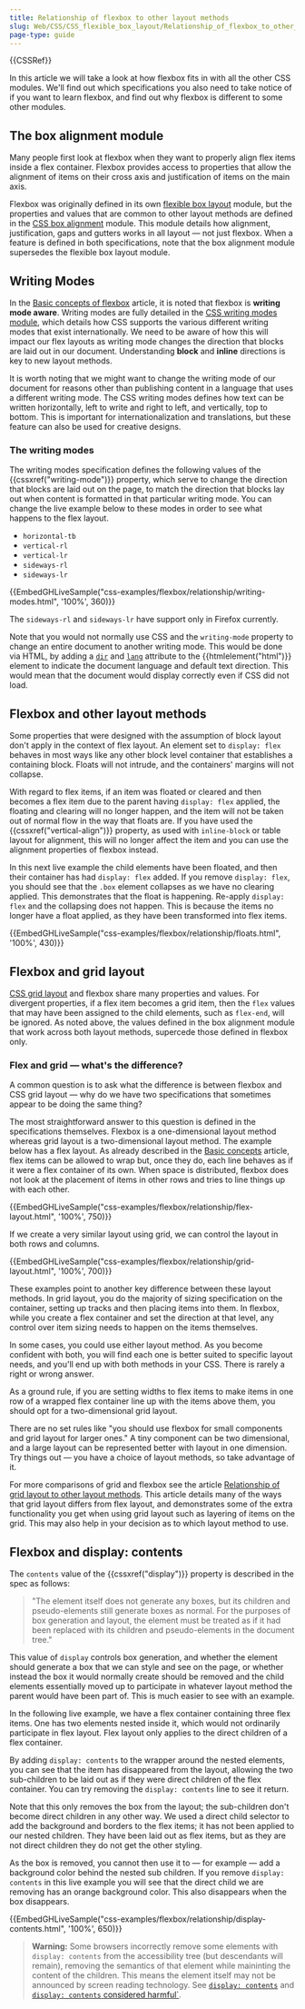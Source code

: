 ```yaml
---
title: Relationship of flexbox to other layout methods
slug: Web/CSS/CSS_flexible_box_layout/Relationship_of_flexbox_to_other_layout_methods
page-type: guide
---
```


{{CSSRef}}

In this article we will take a look at how flexbox fits in with all the other CSS modules. We'll find out which specifications you also need to take notice of if you want to learn flexbox, and find out why flexbox is different to some other modules.

## The box alignment module

Many people first look at flexbox when they want to properly align flex items inside a flex container. Flexbox provides access to properties that allow the alignment of items on their cross axis and justification of items on the main axis.

Flexbox was originally defined in its own [flexible box layout](/en-US/docs/Web/CSS/CSS_flexible_box_layout) module, but the properties and values that are common to other layout methods are defined in the [CSS box alignment](/en-US/docs/Web/CSS/CSS_box_alignment) module. This module details how alignment, justification, gaps and gutters works in all layout — not just flexbox. When a feature is defined in both specifications, note that the box alignment module supersedes the flexible box layout module.

## Writing Modes

In the [Basic concepts of flexbox](/en-US/docs/Web/CSS/CSS_flexible_box_layout/Basic_concepts_of_flexbox) article, it is noted that flexbox is **writing mode aware**. Writing modes are fully detailed in the [CSS writing modes module](/en-US/docs/Web/CSS/CSS_writing_modes), which details how CSS supports the various different writing modes that exist internationally. We need to be aware of how this will impact our flex layouts as writing mode changes the direction that blocks are laid out in our document. Understanding **block** and **inline** directions is key to new layout methods.

It is worth noting that we might want to change the writing mode of our document for reasons other than publishing content in a language that uses a different writing mode. The CSS writing modes defines how text can be written horizontally, left to write and right to left, and vertically, top to bottom. This is important for internationalization and translations, but these feature can also be used for creative designs.

### The writing modes

The writing modes specification defines the following values of the {{cssxref("writing-mode")}} property, which serve to change the direction that blocks are laid out on the page, to match the direction that blocks lay out when content is formatted in that particular writing mode. You can change the live example below to these modes in order to see what happens to the flex layout.

- `horizontal-tb`
- `vertical-rl`
- `vertical-lr`
- `sideways-rl`
- `sideways-lr`

{{EmbedGHLiveSample("css-examples/flexbox/relationship/writing-modes.html", '100%', 360)}}

The `sideways-rl` and `sideways-lr` have support only in Firefox currently.

Note that you would not normally use CSS and the `writing-mode` property to change an entire document to another writing mode. This would be done via HTML, by adding a [`dir`](/en-US/docs/Web/HTML/Global_attributes/dir) and [`lang`](/en-US/docs/Web/HTML/Global_attributes/lang) attribute to the {{htmlelement("html")}} element to indicate the document language and default text direction. This would mean that the document would display correctly even if CSS did not load.

## Flexbox and other layout methods

Some properties that were designed with the assumption of block layout don't apply in the context of flex layout. An element set to `display: flex` behaves in most ways like any other block level container that establishes a containing block. Floats will not intrude, and the containers' margins will not collapse.

With regard to flex items, if an item was floated or cleared and then becomes a flex item due to the parent having `display: flex` applied, the floating and clearing will no longer happen, and the item will not be taken out of normal flow in the way that floats are. If you have used the {{cssxref("vertical-align")}} property, as used with `inline-block` or table layout for alignment, this will no longer affect the item and you can use the alignment properties of flexbox instead.

In this next live example the child elements have been floated, and then their container has had `display: flex` added. If you remove `display: flex`, you should see that the `.box` element collapses as we have no clearing applied. This demonstrates that the float is happening. Re-apply `display: flex` and the collapsing does not happen. This is because the items no longer have a float applied, as they have been transformed into flex items.

{{EmbedGHLiveSample("css-examples/flexbox/relationship/floats.html", '100%', 430)}}

## Flexbox and grid layout

[CSS grid layout](/en-US/docs/Web/CSS/CSS_grid_layout) and flexbox share many properties and values. For divergent properties, if a flex item becomes a grid item, then the `flex` values that may have been assigned to the child elements, such as `flex-end`, will be ignored. As noted above, the values defined in the box alignment module that work across both layout methods, supercede those defined in flexbox only.

### Flex and grid — what's the difference?

A common question is to ask what the difference is between flexbox and CSS grid layout — why do we have two specifications that sometimes appear to be doing the same thing?

The most straightforward answer to this question is defined in the specifications themselves. Flexbox is a one-dimensional layout method whereas grid layout is a two-dimensional layout method. The example below has a flex layout. As already described in the [Basic concepts](/en-US/docs/Web/CSS/CSS_flexible_box_layout/Basic_concepts_of_flexbox) article, flex items can be allowed to wrap but, once they do, each line behaves as if it were a flex container of its own. When space is distributed, flexbox does not look at the placement of items in other rows and tries to line things up with each other.

{{EmbedGHLiveSample("css-examples/flexbox/relationship/flex-layout.html", '100%', 750)}}

If we create a very similar layout using grid, we can control the layout in both rows and columns.

{{EmbedGHLiveSample("css-examples/flexbox/relationship/grid-layout.html", '100%', 700)}}

These examples point to another key difference between these layout methods. In grid layout, you do the majority of sizing specification on the container, setting up tracks and then placing items into them. In flexbox, while you create a flex container and set the direction at that level, any control over item sizing needs to happen on the items themselves.

In some cases, you could use either layout method. As you become confident with both, you will find each one is better suited to specific layout needs, and you'll end up with both methods in your CSS. There is rarely a right or wrong answer.

As a ground rule, if you are setting widths to flex items to make items in one row of a wrapped flex container line up with the items above them, you should opt for a two-dimensional grid layout.

There are no set rules like "you should use flexbox for small components and grid layout for larger ones." A tiny component can be two dimensional, and a large layout can be represented better with layout in one dimension. Try things out — you have a choice of layout methods, so take advantage of it.

For more comparisons of grid and flexbox see the article [Relationship of grid layout to other layout methods](/en-US/docs/Web/CSS/CSS_grid_layout/Relationship_of_grid_layout_with_other_layout_methods). This article details many of the ways that grid layout differs from flex layout, and demonstrates some of the extra functionality you get when using grid layout such as layering of items on the grid. This may also help in your decision as to which layout method to use.

## Flexbox and display: contents

The `contents` value of the {{cssxref("display")}} property is described in the spec as follows:

> "The element itself does not generate any boxes, but its children and pseudo-elements still generate boxes as normal. For the purposes of box generation and layout, the element must be treated as if it had been replaced with its children and pseudo-elements in the document tree."

This value of `display` controls box generation, and whether the element should generate a box that we can style and see on the page, or whether instead the box it would normally create should be removed and the child elements essentially moved up to participate in whatever layout method the parent would have been part of. This is much easier to see with an example.

In the following live example, we have a flex container containing three flex items. One has two elements nested inside it, which would not ordinarily participate in flex layout. Flex layout only applies to the direct children of a flex container.

By adding `display: contents` to the wrapper around the nested elements, you can see that the item has disappeared from the layout, allowing the two sub-children to be laid out as if they were direct children of the flex container. You can try removing the `display: contents` line to see it return.

Note that this only removes the box from the layout; the sub-children don't become direct children in any other way. We used a direct child selector to add the background and borders to the flex items; it has not been applied to our nested children. They have been laid out as flex items, but as they are not direct children they do not get the other styling.

As the box is removed, you cannot then use it to — for example — add a background color behind the nested sub children. If you remove `display: contents` in this live example you will see that the direct child we are removing has an orange background color. This also disappears when the box disappears.

{{EmbedGHLiveSample("css-examples/flexbox/relationship/display-contents.html", '100%', 650)}}

> **Warning:** Some browsers incorrectly remove some elements with `display: contents` from the accessibility tree (but descendants will remain), removing the semantics of that element while maininting the content of the children. This means the element itself may not be announced by screen reading technology. See [`display: contents`](/en-US/docs/Web/CSS/display#display_contents) and [`display: contents` considered harmful`](https://ericwbailey.design/published/display-contents-considered-harmful/).
